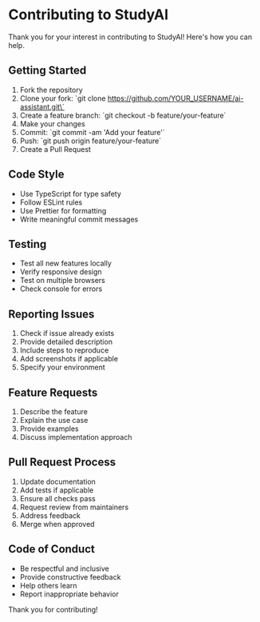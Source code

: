 # Contributing to StudyAI

Thank you for your interest in contributing to StudyAI! Here's how you can help.

## Getting Started

1. Fork the repository
2. Clone your fork: \`git clone https://github.com/YOUR_USERNAME/ai-assistant.git\`
3. Create a feature branch: \`git checkout -b feature/your-feature\`
4. Make your changes
5. Commit: \`git commit -am 'Add your feature'\`
6. Push: \`git push origin feature/your-feature\`
7. Create a Pull Request

## Code Style

- Use TypeScript for type safety
- Follow ESLint rules
- Use Prettier for formatting
- Write meaningful commit messages

## Testing

- Test all new features locally
- Verify responsive design
- Test on multiple browsers
- Check console for errors

## Reporting Issues

1. Check if issue already exists
2. Provide detailed description
3. Include steps to reproduce
4. Add screenshots if applicable
5. Specify your environment

## Feature Requests

1. Describe the feature
2. Explain the use case
3. Provide examples
4. Discuss implementation approach

## Pull Request Process

1. Update documentation
2. Add tests if applicable
3. Ensure all checks pass
4. Request review from maintainers
5. Address feedback
6. Merge when approved

## Code of Conduct

- Be respectful and inclusive
- Provide constructive feedback
- Help others learn
- Report inappropriate behavior

Thank you for contributing!
